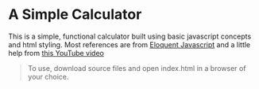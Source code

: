# A Simple Calculator

This is a simple, functional calculator built using basic javascript concepts and html styling.
Most references are from [Eloquent Javascript](eloquentjavascript.net) and a little help from 
[this YouTube video](https://www.youtube.com/watch?v=6v4vBXL-qkY "Coding A Calculator In Pure HTML CSS and JavaScript - Tutorial/SpeedCoding")

> To use, download source files and open index.html in a browser of your choice. 
